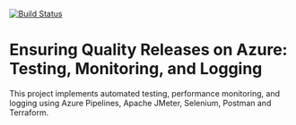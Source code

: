 [![Build Status](https://dev.azure.com/MudathirLawal/QualityReleases/_apis/build/status/mudathirlawal.testing-monitoring-and-logging-on-azure?branchName=ops)](https://dev.azure.com/MudathirLawal/QualityReleases/_build/latest?definitionId=2&branchName=ops)

# Ensuring Quality Releases on Azure: Testing, Monitoring, and Logging
This project implements automated testing, performance monitoring, and logging using Azure Pipelines, Apache JMeter, Selenium, Postman and Terraform.

